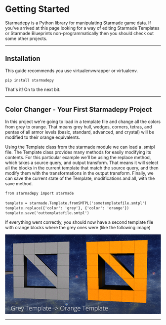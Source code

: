 # Getting Started

Starmadepy is a Python library for manipulating Starmade game data. If you've arrived at this page looking for a way of editing Starmade Templates or Starmade Blueprints non-programmatically then you should check out some other projects.

- - -

Installation
---------------
This guide recommends you use virtualenvwrapper or virtualenv.

    pip install starmadepy

That's it! On to the next bit.

- - -

Color Changer - Your First Starmadepy Project
--------------
In this project we're going to load in a template file and change all the colors from grey to orange. That means grey hull, wedges, corners, tetras, and pentas of all armor levels (basic, standard, advanced, and crystal) will be modified to their orange equivalents.

Using the Template class from the starmade module we can load a .smtpl file. The Template class provides many methods for easily modifying its contents. For this particular example we'll be using the replace method, which takes a source query, and output transform. That means it will select all the blocks in the current template that match the source query, and then modify them with the transformations in the output transform. Finally, we can save the current state of the Template, modifications and all, with the save method.

    from starmadepy import starmade

    template = starmade.Template.fromSMTPL('sometemplatefile.smtpl')
    template.replace({'color': 'grey'}, {'color': 'orange'})
    template.save('outtemplatefile.smtpl')

If everything went correctly, you should now have a second template file with orange blocks where the grey ones were (like the following image)

![template modification](img/tutorial1.png)

- - -



